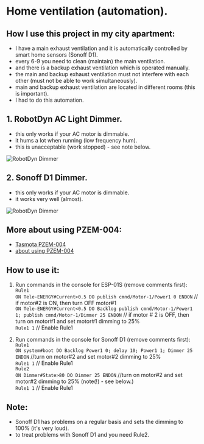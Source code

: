 # Home ventilation (automation). 
## How I use this project in my city apartment:
- I have a main exhaust ventilation and it is automatically controlled by smart home sensors (Sonoff D1).
- every 6-9 you need to clean (maintain) the main ventilation.
- and there is a backup exhaust ventilation which is operated manually.
- the main and backup exhaust ventilation must not interfere with each other (must not be able to work simultaneously).
- main and backup exhaust ventilation are located in different rooms (this is important).
- I had to do this automation.

## 1. RobotDyn AC Light Dimmer.  
 - this only works if your AC motor is dimmable.
 - it hums a lot when running (low frequency hum).
 - this is unacceptable (work stopped) - see note below.

![RobotDyn Dimmer](https://raw.githubusercontent.com/TrDA-hab/Projects/master/Home%20ventilation/PZEM-852.jpg)

## 2. Sonoff D1 Dimmer.  
 - this only works if your AC motor is dimmable.
 - it works very well (almost).
 
![RobotDyn Dimmer](https://raw.githubusercontent.com/TrDA-hab/Projects/master/Home%20ventilation/PZEM-862.jpg)

## More about using PZEM-004:
 - [Tasmota PZEM-004](https://tasmota.github.io/docs/PZEM-0XX/)
 - [about using PZEM-004](https://github.com/arendst/Tasmota/discussions/10567)

## How to use it:
1. Run commands in the console for ESP-01S (remove comments first):  
  `Rule1`  
  `ON Tele-ENERGY#Current>0.5 DO publish cmnd/Motor-1/Power1 0 ENDON`   // if motor#2 is ON, then turn OFF motor#1  
  `ON Tele-ENERGY#Current<0.5 DO Backlog publish cmnd/Motor-1/Power1 1; publish cmnd/Motor-1/Dimmer 25 ENDON`   // if motor # 2 is OFF, then turn on motor#1 and set motor#1 dimming to 25%  
  `Rule1 1`   // Enable Rule1  

1. Run commands in the console for Sonoff D1 (remove comments first):  
  `Rule1`  
  `ON system#boot DO Backlog Power1 0; delay 10; Power1 1; Dimmer 25 ENDON`  //turn on motor#2 and set motor#2 dimming to 25%  
  `Rule1 1`   // Enable Rule1  
  `Rule2`  
  `ON Dimmer#State>80 DO Dimmer 25 ENDON`  //turn on motor#2 and set motor#2 dimming to 25% (note(!) - see below.)  
  `Rule1 1`   // Enable Rule1  
 
 ## Note:
- Sonoff D1 has problems on a regular basis and sets the dimming to 100% (it's very loud).  
- to treat problems with Sonoff D1 and you need Rule2.

